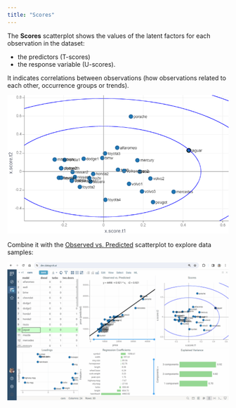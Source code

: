 ```yaml
---
title: "Scores"
---
```


The **Scores** scatterplot shows the values of the latent factors for each observation in the dataset:

* the predictors (T-scores)
* the response variable (U-scores).

It indicates correlations between observations (how observations related to each other, occurrence groups or trends).

![add-to-workspace](scores.png)

Combine it with the [Observed vs. Predicted](https://datagrok.ai/help/explore/multivariate-analysis/plots/predicted-vs-reference) scatterplot to explore data samples:

![add-to-workspace](scores-n-model.gif)
